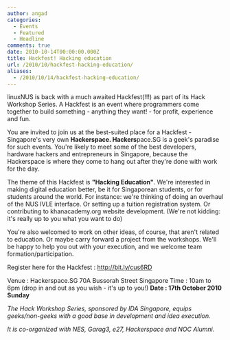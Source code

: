 ```yaml
---
author: angad
categories:
  - Events
  - Featured
  - Headline
comments: true
date: 2010-10-14T00:00:00.000Z
title: Hackfest! Hacking education
url: /2010/10/hackfest-hacking-education/
aliases:
  - /2010/10/14/hackfest-hacking-education/
---
```


linuxNUS is back with a much awaited Hackfest(!!!) as part of its Hack Workshop Series. A Hackfest is an event where programmers come together to build something - anything they want! - for profit, experience and fun.

You are invited to join us at the best-suited place for a Hackfest - Singapore's very own <strong>Hackerspace. Hackers</strong>pace.SG is a geek's paradise for such events. You're likely to meet some of the best developers, hardware hackers and entrepreneurs in Singapore, because the Hackerspace is where they come to hang out after they're done with work for the day.

The theme of this Hackfest is <strong>"Hacking Education"</strong>. We're interested in making digital education better, be it for Singaporean students, or for students around the world. For instance: we're thinking of doing an overhaul of the NUS IVLE interface. Or setting up a tuition registration system. Or contributing to khanacademy.org website development. (We're not kidding: it's really up to you what you want to do)

You're also welcomed to work on other ideas, of course, that aren't related to education. Or maybe carry forward a project from the workshops. We'll be happy to help you out with your execution, and we welcome team formation/participation.

Register here for the Hackfest : <a href="http://bit.ly/cus6RD">http://bit.ly/cus6RD</a>

Venue : Hackerspace.SG 70A Bussorah Street Singapore
Time : 10am to 6pm (drop in and out as you wish - it's up to you!)
<strong> Date : 17th October 2010 Sunday</strong>


<em>The Hack Workshop Series, sponsored by IDA Singapore, equips geeks/non-geeks with a good base in development and idea execution.

It is co-organized with NES, Garag3, e27, Hackerspace and NOC Alumni.</em>
